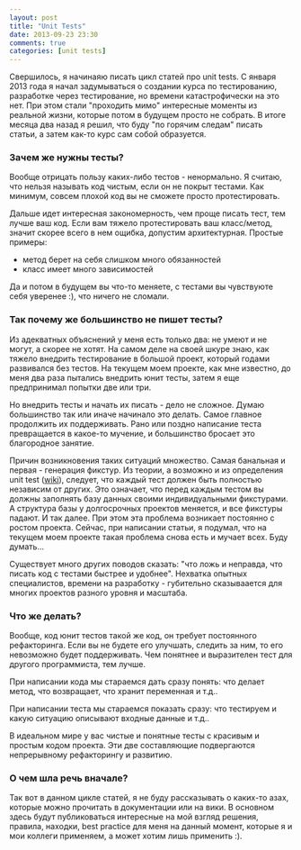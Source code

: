 ```yaml
---
layout: post
title: "Unit Tests"
date: 2013-09-23 23:30
comments: true
categories: [unit tests]
---
```

Свершилось, я начинаяю писать цикл статей про unit tests. 
С января 2013 года я начал задумываться о создании курса по тестированию, разработке через тестирование, но времени катастрофически на это нет. При этом стали "проходить мимо" интересные моменты из реальной жизни, которые потом в будущем просто не собрать. В итоге месяца два назад я решил, что буду "по горячим следам" писать статьи, а затем как-то курс сам собой образуется.
<!-- more -->
### Зачем же нужны тесты?

Вообще отрицать пользу каких-либо тестов - ненормально. Я считаю, что нельзя называть код чистым, если он не покрыт тестами. Как минимум, совсем плохой код вы не сможете просто протестировать. 

Дальше идет интересная закономерность, чем проще писать тест, тем лучше ваш код. Если вам тяжело протестировать ваш класс/метод, значит скорее всего в нем ощибка, допустим архитектурная. Простые примеры:

 * метод берет на себя слишком много обязанностей
 * класс имеет много зависимостей

Да и потом в будущем вы что-то меняете, с тестами вы чувствуюте себя уверенее :), что ничего не сломали.

### Так почему же большинство не пишет тесты?

Из адекватных объяснений у меня есть только два: не умеют и не могут, а скорее не хотят. На самом деле на своей шкуре знаю, как тяжело внедрить тестирование в большой проект, который годами развивался без тестов. На текущем моем проекте, как мне известно, до меня два раза пытались внедрить юнит тесты, затем я еще предпринимал попытки две или три.

Но внедрить тесты и начать их писать - дело не сложное. Думаю большинство так или иначе начинало это делать. Самое главное продолжить их поддерживать. Рано или поздно написание теста превращается в какое-то мучение, и большинство бросает это благородное занятие. 

Причин возникновения таких ситуаций множество. Самая банальная и первая - генерация фикстур. Из теории, а возможно и из определения unit test ([wiki](http://en.wikipedia.org/wiki/Unit_testing)), следует, что каждый тест должен быть полностью независим от других. Это означает, что перед каждым тестом вы должны заполнять базу данных своими индивидуальными фикстурами. А структура базы у долгосрочных проектов меняется, и все фикстуры падают. И так далее. При этом эта проблема возникает постоянно с ростом проекта. Сейчас, при написании статьи, я подумал, что на текущем моем проекте такая проблема снова есть и мучает всех. Буду думать...

Существует много других поводов сказать: "что ложь и неправда, что писать код с тестами быстрее и удобнее". Нехватка опытных специалистов, времени на разработку - губительно сказываается для многих проектов разного уровня и масштаба.

### Что же делать?

Вообще, код юнит тестов такой же код, он требует постоянного рефакторинга. Если вы не будете его улучшать, следить за ним, то его невозможно будет поддерживать. Чем понятнее и выразителен тест для другого программиста, тем лучше. 

При написании кода мы стараемся дать сразу понять: что делает метод, что возвращает, что хранит переменная и т.д.. 

При написании теста мы стараемся показать сразу: что тестируем и какую ситуацию описывают входные данные и т.д..

В идеальном мире у вас чистые и понятные тесты с красивым и простым кодом проекта. Эти две составляющие подвергаются непрерывному рефакторингу и развитию.

### О чем шла речь вначале?

Так вот в данном цикле статей, я не буду рассказывать о каких-то азах, которые можно прочитать в документации или на вики. В основном здесь будут публиковаться интересные на мой взгляд решения, правила, находки, best practice для меня на данный момент, которые я и мои коллеги применяем, а может хотим лишь применить :).